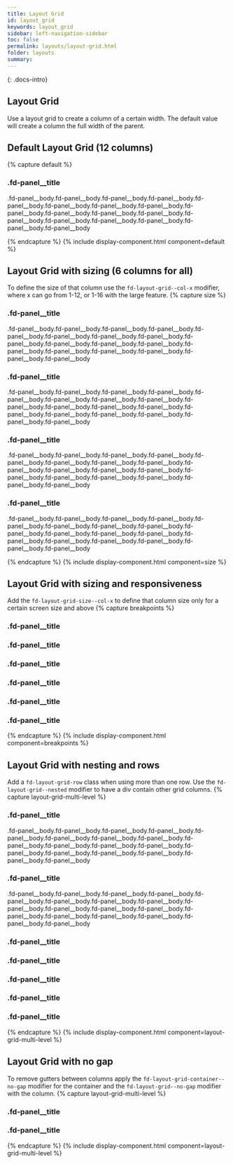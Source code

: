 ```yaml
---
title: Layout Grid
id: layout_grid
keywords: layout_grid
sidebar: left-navigation-sidebar
toc: false
permalink: layouts/layout-grid.html
folder: layouts
summary:
---
```


{: .docs-intro}

## Layout Grid

Use a layout grid to create a column of a certain width. The default value will create a column the full width of the parent.

## Default Layout Grid (12 columns)
{% capture default %}
<div class="fd-layout-grid-container">
        <div class="fd-layout-grid">
            <div class="fd-panel">
                <div class="fd-panel__header">
                    <div class="fd-panel__head">
                        <h3 class="fd-panel__title">
                            .fd-panel__title
                        </h3>
                    </div>
                    <div class="fd-panel__body">
                        <p>.fd-panel__body.fd-panel__body.fd-panel__body.fd-panel__body.fd-panel__body.fd-panel__body.fd-panel__body.fd-panel__body.fd-panel__body.fd-panel__body.fd-panel__body.fd-panel__body.fd-panel__body.fd-panel__body.fd-panel__body.fd-panel__body.fd-panel__body.fd-panel__body</p>
                    </div>
                </div>
            </div>
    </div>
</div>
{% endcapture %}
{% include display-component.html component=default %}

<br/>

## Layout Grid with sizing (6 columns for all)
To define the size of that column use the `fd-layout-grid--col-x` modifier, where x can go from 1-12, or 1-16 with the large feature.
{% capture size %}
<div class="fd-layout-grid-container">
        <div class="fd-layout-grid fd-layout-grid--col-6">
            <div class="fd-panel">
                <div class="fd-panel__header">
                    <div class="fd-panel__head">
                        <h3 class="fd-panel__title">
                            .fd-panel__title
                        </h3>
                    </div>
                    <div class="fd-panel__body">
                        <p>.fd-panel__body.fd-panel__body.fd-panel__body.fd-panel__body.fd-panel__body.fd-panel__body.fd-panel__body.fd-panel__body.fd-panel__body.fd-panel__body.fd-panel__body.fd-panel__body.fd-panel__body.fd-panel__body.fd-panel__body.fd-panel__body.fd-panel__body.fd-panel__body</p>
                    </div>
                </div>
            </div>
            <div class="fd-panel">
                <div class="fd-panel__header">
                    <div class="fd-panel__head">
                        <h3 class="fd-panel__title">
                            .fd-panel__title
                        </h3>
                    </div>
                    <div class="fd-panel__body">
                        <p>.fd-panel__body.fd-panel__body.fd-panel__body.fd-panel__body.fd-panel__body.fd-panel__body.fd-panel__body.fd-panel__body.fd-panel__body.fd-panel__body.fd-panel__body.fd-panel__body.fd-panel__body.fd-panel__body.fd-panel__body.fd-panel__body.fd-panel__body.fd-panel__body</p>
                    </div>
                </div>
            </div>
        </div>
        <div class="fd-layout-grid fd-layout-grid--col-6">
            <div class="fd-panel">
                <div class="fd-panel__header">
                    <div class="fd-panel__head">
                        <h3 class="fd-panel__title">
                            .fd-panel__title
                        </h3>
                    <div class="fd-panel__body">
                        <p>.fd-panel__body.fd-panel__body.fd-panel__body.fd-panel__body.fd-panel__body.fd-panel__body.fd-panel__body.fd-panel__body.fd-panel__body.fd-panel__body.fd-panel__body.fd-panel__body.fd-panel__body.fd-panel__body.fd-panel__body.fd-panel__body.fd-panel__body.fd-panel__body</p>
                    </div>
                    </div>
                </div>
            </div>
            <div class="fd-panel">
                <div class="fd-panel__header">
                    <div class="fd-panel__head">
                        <h3 class="fd-panel__title">
                            .fd-panel__title
                        </h3>
                    </div>
                    <div class="fd-panel__body">
                        <p>.fd-panel__body.fd-panel__body.fd-panel__body.fd-panel__body.fd-panel__body.fd-panel__body.fd-panel__body.fd-panel__body.fd-panel__body.fd-panel__body.fd-panel__body.fd-panel__body.fd-panel__body.fd-panel__body.fd-panel__body.fd-panel__body.fd-panel__body.fd-panel__body</p>
                    </div>
                </div>
            </div>
    </div>
</div>
{% endcapture %}
{% include display-component.html component=size %}

<br/>

##  Layout Grid with sizing and responsiveness
Add the `fd-layout-grid-size--col-x` to define that column size only for a certain screen size and above
{% capture breakpoints %}
<div class="fd-layout-grid-container">
    <div class="fd-layout-grid fd-layout-grid--col-12 fd-layout-grid-l--col-6">
            <div class="fd-panel">
                <div class="fd-panel__header">
                    <div class="fd-panel__head">
                        <h3 class="fd-panel__title">
                            .fd-panel__title
                        </h3>
                    </div>
                </div>
            </div>
            <div class="fd-panel">
                <div class="fd-panel__header">
                    <div class="fd-panel__head">
                        <h3 class="fd-panel__title">
                            .fd-panel__title
                        </h3>
                    </div>
                </div>
            </div>
        </div>
        <div class="fd-layout-grid fd-layout-grid--col-12 fd-layout-grid-l--col-6 fd-layout-grid--nested">
                <div class="fd-layout-grid fd-layout-grid--col-3 fd-layout-grid-l--col-4">
            <div class="fd-panel">
                <div class="fd-panel__header">
                    <div class="fd-panel__head">
                        <h3 class="fd-panel__title">
                            .fd-panel__title
                        </h3>
                    </div>
                </div>
            </div>
                </div>
                <div class="fd-layout-grid fd-layout-grid--col-9 fd-layout-grid-l--col-8">
            <div class="fd-panel">
                <div class="fd-panel__header">
                    <div class="fd-panel__head">
                        <h3 class="fd-panel__title">
                            .fd-panel__title
                        </h3>
                    </div>
                </div>
            </div>
            <div class="fd-panel">
                <div class="fd-panel__header">
                    <div class="fd-panel__head">
                        <h3 class="fd-panel__title">
                            .fd-panel__title
                        </h3>
                    </div>
                </div>
            </div>
            <div class="fd-panel">
                <div class="fd-panel__header">
                    <div class="fd-panel__head">
                        <h3 class="fd-panel__title">
                            .fd-panel__title
                        </h3>
                    </div>
                </div>
            </div>
        </div>
    </div>
</div>
{% endcapture %}
{% include display-component.html component=breakpoints %}
<br/>


##  Layout Grid with nesting and rows
Add a `fd-layout-grid-row` class when using more than one row. Use the `fd-layout-grid--nested` modifier to have a div contain other grid columns.
{% capture layout-grid-multi-level %}
<div class="fd-layout-grid-container">
    <div class="fd-layout-grid-row">
        <div class="fd-layout-grid fd-layout-grid--col-6">
            <div class="fd-panel">
                <div class="fd-panel__header">
                    <div class="fd-panel__head">
                        <h3 class="fd-panel__title">
                            .fd-panel__title
                        </h3>
                    </div>
                    <div class="fd-panel__body">
                        <p>.fd-panel__body.fd-panel__body.fd-panel__body.fd-panel__body.fd-panel__body.fd-panel__body.fd-panel__body.fd-panel__body.fd-panel__body.fd-panel__body.fd-panel__body.fd-panel__body.fd-panel__body.fd-panel__body.fd-panel__body.fd-panel__body.fd-panel__body.fd-panel__body</p>
                    </div>
                </div>
            </div>
            <div class="fd-panel">
                <div class="fd-panel__header">
                    <div class="fd-panel__head">
                        <h3 class="fd-panel__title">
                            .fd-panel__title
                        </h3>
                    </div>
                    <div class="fd-panel__body">
                        <p>.fd-panel__body.fd-panel__body.fd-panel__body.fd-panel__body.fd-panel__body.fd-panel__body.fd-panel__body.fd-panel__body.fd-panel__body.fd-panel__body.fd-panel__body.fd-panel__body.fd-panel__body.fd-panel__body.fd-panel__body.fd-panel__body.fd-panel__body.fd-panel__body</p>
                    </div>
                </div>
            </div>
        </div>
        <div class="fd-layout-grid fd-layout-grid--col-6 fd-layout-grid--nested">
            <div class="fd-layout-grid fd-layout-grid--col-2">
                <div class="fd-panel">
                    <div class="fd-panel__header">
                        <div class="fd-panel__head">
                            <h3 class="fd-panel__title">
                                .fd-panel__title
                            </h3>
                        </div>
                    </div>
                </div>  
            </div>
            <div class="fd-layout-grid fd-layout-grid--col-10 fd-layout-grid--nested">
                <div class="fd-layout-grid fd-layout-grid--col-6">
                    <div class="fd-panel">
                        <div class="fd-panel__header">
                            <div class="fd-panel__head">
                                <h3 class="fd-panel__title">
                                    .fd-panel__title
                                </h3>
                            </div>
                        </div>
                    </div>
                </div>      
                <div class="fd-layout-grid fd-layout-grid--col-6">
                    <div class="fd-panel">
                        <div class="fd-panel__header">
                            <div class="fd-panel__head">
                                <h3 class="fd-panel__title">
                                    .fd-panel__title
                                </h3>
                            </div>
                        </div>
                    </div>
                </div>
            </div>
        </div>
    </div>
    <div class="fd-layout-grid-row">
            <div class="fd-layout-grid fd-layout-grid--col-3 fd-layout-grid--offset-4">
                <div class="fd-panel">
                    <div class="fd-panel__header">
                        <div class="fd-panel__head">
                            <h3 class="fd-panel__title">
                                .fd-panel__title
                            </h3>
                        </div>
                    </div>
                </div>
            </div>
            <div class="fd-layout-grid fd-layout-grid--col-4">
                <div class="fd-panel">
                    <div class="fd-panel__header">
                        <div class="fd-panel__head">
                            <h3 class="fd-panel__title">
                                .fd-panel__title
                            </h3>
                        </div>
                    </div>
                </div>
            </div>
        </div>
    </div>
</div>
{% endcapture %}
{% include display-component.html component=layout-grid-multi-level %}

<br/>

##  Layout Grid with no gap
To remove gutters between columns apply the `fd-layout-grid-container--no-gap` modifier for the container and the `fd-layout-grid--no-gap` modifier with the column.
{% capture layout-grid-multi-level %}
<div class="fd-layout-grid-container fd-layout-grid-container--no-gap">
    <div class="fd-layout-grid fd-layout-grid--col-4 fd-layout-grid--no-gap">
        <div class="fd-panel">
            <div class="fd-panel__header">
                <div class="fd-panel__head">
                    <h3 class="fd-panel__title">
                        .fd-panel__title
                    </h3>
                </div>
            </div>
        </div>
    </div>
    <div class="fd-layout-grid fd-layout-grid--col-4 fd-layout-grid--no-gap">
        <div class="fd-panel">
            <div class="fd-panel__header">
                <div class="fd-panel__head">
                    <h3 class="fd-panel__title">
                        .fd-panel__title
                    </h3>
                </div>
            </div>
        </div>
    </div>
</div>
{% endcapture %}
{% include display-component.html component=layout-grid-multi-level %}

<br/>
